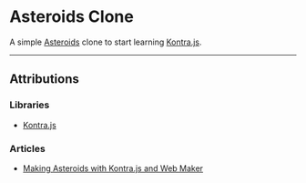 # Asteroids Clone

A simple [Asteroids](https://wikipedia.org/wiki/Asteroids_(video_game)) clone to start learning [Kontra.js](https://straker.github.io/kontra/).

---

## Attributions

### Libraries

- [Kontra.js](https://straker.github.io/kontra/)

### Articles

- [Making Asteroids with Kontra.js and Web Maker](https://medium.com/web-maker/making-asteroids-with-kontra-js-and-web-maker-95559d39b45f)
